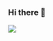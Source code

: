 ### Hi there 👋
<img src="https://img.shields.io/badge/Android-3DDC84?style=flat-square&logo=Android&logoColor=white"/>
